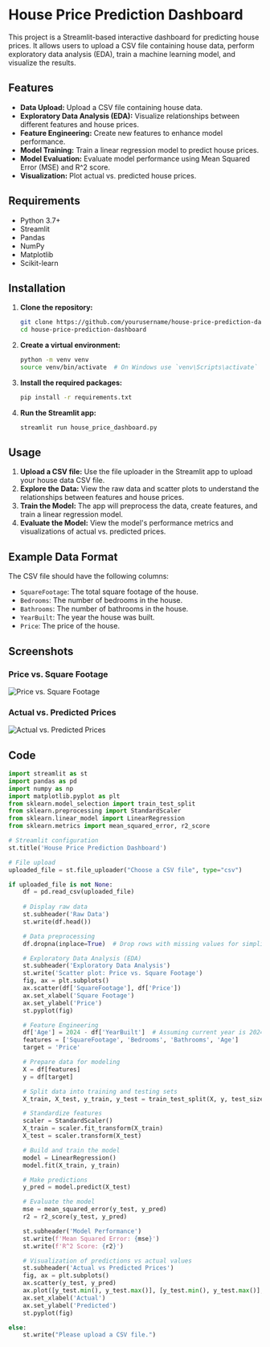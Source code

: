 # House Price Prediction Dashboard

This project is a Streamlit-based interactive dashboard for predicting house prices. It allows users to upload a CSV file containing house data, perform exploratory data analysis (EDA), train a machine learning model, and visualize the results.

## Features

- **Data Upload:** Upload a CSV file containing house data.
- **Exploratory Data Analysis (EDA):** Visualize relationships between different features and house prices.
- **Feature Engineering:** Create new features to enhance model performance.
- **Model Training:** Train a linear regression model to predict house prices.
- **Model Evaluation:** Evaluate model performance using Mean Squared Error (MSE) and R^2 score.
- **Visualization:** Plot actual vs. predicted house prices.

## Requirements

- Python 3.7+
- Streamlit
- Pandas
- NumPy
- Matplotlib
- Scikit-learn

## Installation

1. **Clone the repository:**

    ```sh
    git clone https://github.com/yourusername/house-price-prediction-dashboard.git
    cd house-price-prediction-dashboard
    ```

2. **Create a virtual environment:**

    ```sh
    python -m venv venv
    source venv/bin/activate  # On Windows use `venv\Scripts\activate`
    ```

3. **Install the required packages:**

    ```sh
    pip install -r requirements.txt
    ```

4. **Run the Streamlit app:**

    ```sh
    streamlit run house_price_dashboard.py
    ```

## Usage

1. **Upload a CSV file:** Use the file uploader in the Streamlit app to upload your house data CSV file.
2. **Explore the Data:** View the raw data and scatter plots to understand the relationships between features and house prices.
3. **Train the Model:** The app will preprocess the data, create features, and train a linear regression model.
4. **Evaluate the Model:** View the model's performance metrics and visualizations of actual vs. predicted prices.

## Example Data Format

The CSV file should have the following columns:

- `SquareFootage`: The total square footage of the house.
- `Bedrooms`: The number of bedrooms in the house.
- `Bathrooms`: The number of bathrooms in the house.
- `YearBuilt`: The year the house was built.
- `Price`: The price of the house.

## Screenshots

### Price vs. Square Footage

![Price vs. Square Footage](./images/price_vs_square_footage.png)

### Actual vs. Predicted Prices

![Actual vs. Predicted Prices](./images/actual_vs_predicted_prices.png)

## Code

```python
import streamlit as st
import pandas as pd
import numpy as np
import matplotlib.pyplot as plt
from sklearn.model_selection import train_test_split
from sklearn.preprocessing import StandardScaler
from sklearn.linear_model import LinearRegression
from sklearn.metrics import mean_squared_error, r2_score

# Streamlit configuration
st.title('House Price Prediction Dashboard')

# File upload
uploaded_file = st.file_uploader("Choose a CSV file", type="csv")

if uploaded_file is not None:
    df = pd.read_csv(uploaded_file)
    
    # Display raw data
    st.subheader('Raw Data')
    st.write(df.head())

    # Data preprocessing
    df.dropna(inplace=True)  # Drop rows with missing values for simplicity

    # Exploratory Data Analysis (EDA)
    st.subheader('Exploratory Data Analysis')
    st.write('Scatter plot: Price vs. Square Footage')
    fig, ax = plt.subplots()
    ax.scatter(df['SquareFootage'], df['Price'])
    ax.set_xlabel('Square Footage')
    ax.set_ylabel('Price')
    st.pyplot(fig)

    # Feature Engineering
    df['Age'] = 2024 - df['YearBuilt']  # Assuming current year is 2024
    features = ['SquareFootage', 'Bedrooms', 'Bathrooms', 'Age']
    target = 'Price'

    # Prepare data for modeling
    X = df[features]
    y = df[target]

    # Split data into training and testing sets
    X_train, X_test, y_train, y_test = train_test_split(X, y, test_size=0.2, random_state=42)

    # Standardize features
    scaler = StandardScaler()
    X_train = scaler.fit_transform(X_train)
    X_test = scaler.transform(X_test)

    # Build and train the model
    model = LinearRegression()
    model.fit(X_train, y_train)

    # Make predictions
    y_pred = model.predict(X_test)

    # Evaluate the model
    mse = mean_squared_error(y_test, y_pred)
    r2 = r2_score(y_test, y_pred)

    st.subheader('Model Performance')
    st.write(f'Mean Squared Error: {mse}')
    st.write(f'R^2 Score: {r2}')

    # Visualization of predictions vs actual values
    st.subheader('Actual vs Predicted Prices')
    fig, ax = plt.subplots()
    ax.scatter(y_test, y_pred)
    ax.plot([y_test.min(), y_test.max()], [y_test.min(), y_test.max()], 'k--', lw=3)
    ax.set_xlabel('Actual')
    ax.set_ylabel('Predicted')
    st.pyplot(fig)

else:
    st.write("Please upload a CSV file.")
